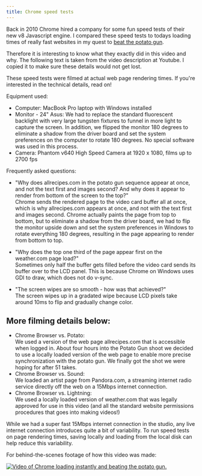 ```yaml
---
title: Chrome speed tests
---
```


Back in 2010 Chrome hired a company for some fun speed tests of their new v8 Javascript engine. I compared these speed tests to todays loading times of really fast websites in my quest to [beat the potato gun](/blog/websites-that-load-instantly). 

Therefore it is interesting to know what they exactly did in this video and why. The following text is taken from the video description at Youtube. I copied it to make sure these details would not get lost.

These speed tests were filmed at actual web page rendering times. If you're interested in the technical details, read on!

Equipment used: 

- Computer: MacBook Pro laptop with Windows installed
- Monitor - 24" Asus: We had to replace the standard fluorescent backlight with very large tungsten fixtures to funnel in more light to capture the screen. In addition, we flipped the monitor 180 degrees to eliminate a shadow from the driver board and set the system preferences on the computer to rotate 180 degrees. No special software was used in this process.
- Camera: Phantom v640 High Speed Camera at 1920 x 1080, films up to 2700 fps

Frequently asked questions: 

- "Why does allrecipes.com in the potato gun sequence appear at once, and not the text first and images second? And why does it appear to render from bottom of the screen to the top?"  
Chrome sends the rendered page to the video card buffer all at once, which is why allrecipes.com appears at once, and not with the text first and images second. Chrome actually paints the page from top to bottom, but to eliminate a shadow from the driver board, we had to flip the monitor upside down and set the system preferences in Windows to rotate everything 180 degrees, resulting in the page appearing to render from bottom to top.

- "Why does the top one third of the page appear first on the weather.com page load?"  
Sometimes only half the buffer gets filled before the video card sends its buffer over to the LCD panel. This is because Chrome on Windows uses GDI to draw, which does not do v-sync.

- "The screen wipes are so smooth - how was that achieved?"  
The screen wipes up in a gradated wipe because LCD pixels take around 10ms to flip and gradually change color.

## More filming details below:

- Chrome Browser vs. Potato:  
We used a version of the web page allrecipes.com that is accessible when logged in. About four hours into the Potato Gun shoot we decided to use a locally loaded version of the web page to enable more precise synchronization with the potato gun. We finally got the shot we were hoping for after 51 takes.
- Chrome Browser vs. Sound:  
We loaded an artist page from Pandora.com, a streaming internet radio service directly off the web on a 15Mbps internet connection.
- Chrome Browser vs. Lightning:  
We used a locally loaded version of weather.com that was legally approved for use in this video (and all the standard website permissions procedures that goes into making videos!)

While we had a super fast 15Mbps internet connection in the studio, any live internet connection introduces quite a bit of variability. To run speed tests on page rendering times, saving locally and loading from the local disk can help reduce this variability.

For behind-the-scenes footage of how this video was made:

<a href="https://www.youtube.com/watch?v=_oarMXGq3gI&t" class="video"><img src="/uploads/instantly.gif" alt="Video of Chrome loading instantly and beating the potato gun." /></a>
